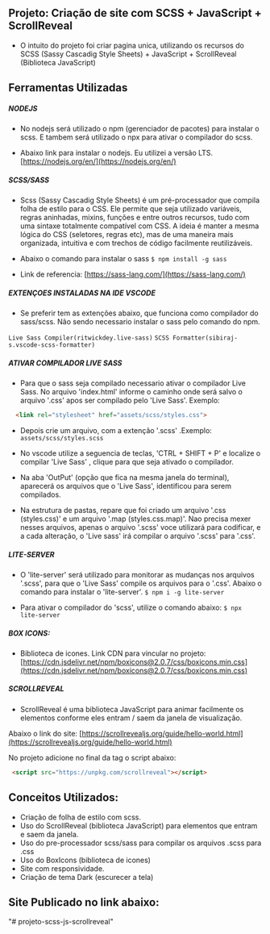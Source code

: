## Projeto: Criação de site com SCSS + JavaScript + ScrollReveal

- O intuito do projeto foi criar pagina unica, utilizando os recursos do SCSS (Sassy Cascadig Style Sheets) + JavaScript + ScrollReveal (Biblioteca JavaScript)

## Ferramentas Utilizadas

##### NODEJS 

- No nodejs será utilizado o npm (gerenciador de pacotes) para instalar o scss. E tambem será utilizado o npx para ativar o compilador do scss.

- Abaixo link para instalar o nodejs. Eu utilizei a versão LTS.
[https://nodejs.org/en/](https://nodejs.org/en/)


 ##### SCSS/SASS
- Scss (Sassy Cascadig Style Sheets) é um pré-processador que compila folha de estilo para o CSS. Ele permite que seja utilizado variáveis, regras aninhadas, mixins, funções e entre outros recursos, tudo com uma sintaxe totalmente compatível com CSS. A ideia é manter a mesma lógica do CSS (seletores, regras etc), mas de uma maneira mais organizada, intuitiva e com trechos de código facilmente reutilizáveis. 

- Abaixo o comando para instalar o sass
  `$ npm install -g sass`

- Link de referencia:
[https://sass-lang.com/](https://sass-lang.com/)

##### EXTENÇOES INSTALADAS NA IDE VSCODE
- Se preferir tem as extenções abaixo, que funciona como compilador do sass/scss.
Não sendo necessario instalar o sass pelo comando do npm.

` Live Sass Compiler(ritwickdey.live-sass) `
` SCSS Formatter(sibiraj-s.vscode-scss-formatter) `

##### ATIVAR COMPILADOR LIVE SASS

- Para que o sass seja compilado necessario ativar o compilador Live Sass. No arquivo 'index.html' informe o caminho onde será salvo o arquivo '.css' apos ser compilado pelo 'Live Sass'. Exemplo: 
```html
  <link rel="stylesheet" href="assets/scss/styles.css">   
```

- Depois crie um arquivo, com a extenção '.scss' .Exemplo: 
` assets/scss/styles.scss `

- No vscode utilize a seguencia de teclas, 'CTRL + SHIFT + P' e localize o compilar 'Live Sass' , clique para que seja ativado o compilador. 

- Na aba 'OutPut' (opção que fica na mesma janela do terminal), aparecerá os arquivos que o 'Live Sass', identificou para serem compilados.

- Na estrutura de pastas, repare que foi criado um arquivo '.css (styles.css)' e um arquivo '.map (styles.css.map)'. Nao precisa mexer nesses arquivos, apenas o arquivo '.scss' voce utilizará para codificar, e a cada alteração, o 'Live sass' irá compilar o arquivo '.scss' para '.css'.

##### LITE-SERVER
- O 'lite-server' será utilizado para monitorar as mudanças nos arquivos '.scss', para que o 'Live Sass' compile os arquivos para o '.css'. Abaixo o comando para instalar o 'lite-server'.
  `$ npm i -g lite-server`

- Para ativar o compilador do 'scss', utilize o comando abaixo:
  `$ npx lite-server`


##### BOX ICONS: 

- Biblioteca de icones. Link CDN para vincular no projeto:
[https://cdn.jsdelivr.net/npm/boxicons@2.0.7/css/boxicons.min.css](https://cdn.jsdelivr.net/npm/boxicons@2.0.7/css/boxicons.min.css)


##### SCROLLREVEAL
- ScrollReveal é uma biblioteca JavaScript para animar facilmente os elementos conforme eles entram / saem da janela de visualização.

Abaixo o link do site:
[https://scrollrevealjs.org/guide/hello-world.html](https://scrollrevealjs.org/guide/hello-world.html)

No projeto adicione no final da tag <body> o script abaixo:
```html 
 <script src="https://unpkg.com/scrollreveal"></script>
```

## Conceitos Utilizados:

- Criação de folha de estilo com scss.
- Uso do ScrollReveal (biblioteca JavaScript) para elementos que entram e saem da janela.
- Uso do pre-processador scss/sass para compilar os arquivos .scss para .css 
- Uso do BoxIcons (biblioteca de icones)
- Site com responsividade.
- Criação de tema Dark (escurecer a tela)

## Site Publicado no link abaixo:
  
"# projeto-scss-js-scrollreveal" 
